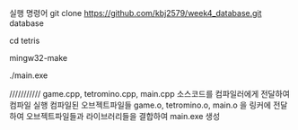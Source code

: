 실행 명령어
git clone https://github.com/kbj2579/week4_database.git database  

cd tetris  

mingw32-make  

./main.exe

/////////// game.cpp, tetromino.cpp, main.cpp 소스코드를 컴파일러에게 전달하여 컴파일 실행 컴파일된 오브젝트파일들 game.o, tetromino.o, main.o 을 링커에 전달하여 오브젝트파일들과 라이브러리들을 결합하여 main.exe 생성
